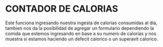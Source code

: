 # CONTADOR DE CALORIAS

Este funciona ingresando nuestra ingesta de calorias consumidas al dia,
tambien nos da la posibilidad de agregar un formulario dependiendo la comida 
que estemos ingresando en base a su numero de calorias y nos muestra si estamos 
haciendo un defecit calorico o un superavit calorico.
